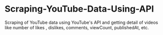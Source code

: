 # Scraping-YouTube-Data-Using-API
Scraping of YouTube data using YouTube's API and getting detail of videos like number of likes , dislikes, comments, viewCount, publishedAt, etc.
